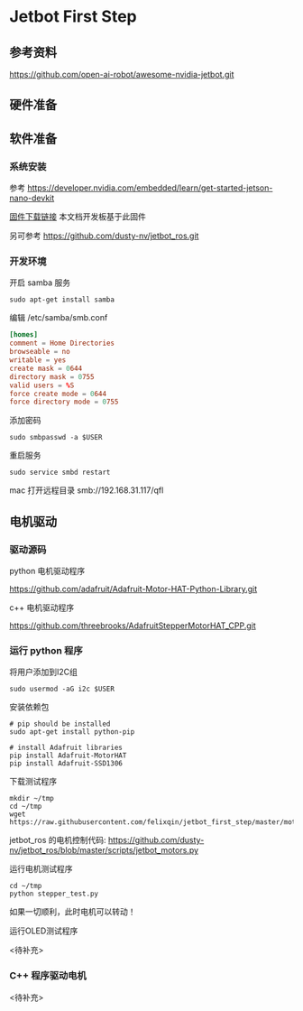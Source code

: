 # Jetbot First Step

## 参考资料

https://github.com/open-ai-robot/awesome-nvidia-jetbot.git

## 硬件准备

## 软件准备

### 系统安装

参考 https://developer.nvidia.com/embedded/learn/get-started-jetson-nano-devkit

[固件下载链接](https://developer.nvidia.com/embedded/dlc/jetson-nano-dev-kit-sd-card-image) 本文档开发板基于此固件

另可参考 https://github.com/dusty-nv/jetbot_ros.git

### 开发环境

开启 samba 服务

```shell
sudo apt-get install samba
```

编辑 /etc/samba/smb.conf

```conf
[homes]
comment = Home Directories
browseable = no
writable = yes
create mask = 0644
directory mask = 0755
valid users = %S
force create mode = 0644
force directory mode = 0755
```

添加密码

```shell
sudo smbpasswd -a $USER
```

重启服务

```shell
sudo service smbd restart
```

mac 打开远程目录 smb://192.168.31.117/qfl

## 电机驱动

### 驱动源码

python 电机驱动程序

https://github.com/adafruit/Adafruit-Motor-HAT-Python-Library.git

c++ 电机驱动程序

https://github.com/threebrooks/AdafruitStepperMotorHAT_CPP.git

### 运行 python 程序

将用户添加到I2C组

```shell
sudo usermod -aG i2c $USER
```

安装依赖包

```shell
# pip should be installed
sudo apt-get install python-pip

# install Adafruit libraries
pip install Adafruit-MotorHAT
pip install Adafruit-SSD1306
```

下载测试程序

```shell
mkdir ~/tmp
cd ~/tmp
wget https://raw.githubusercontent.com/felixqin/jetbot_first_step/master/motor/stepper_test.py
```

jetbot_ros 的电机控制代码: https://github.com/dusty-nv/jetbot_ros/blob/master/scripts/jetbot_motors.py

运行电机测试程序

```shell
cd ~/tmp
python stepper_test.py
```

如果一切顺利，此时电机可以转动！

运行OLED测试程序

<待补充>

### C++ 程序驱动电机

<待补充>
